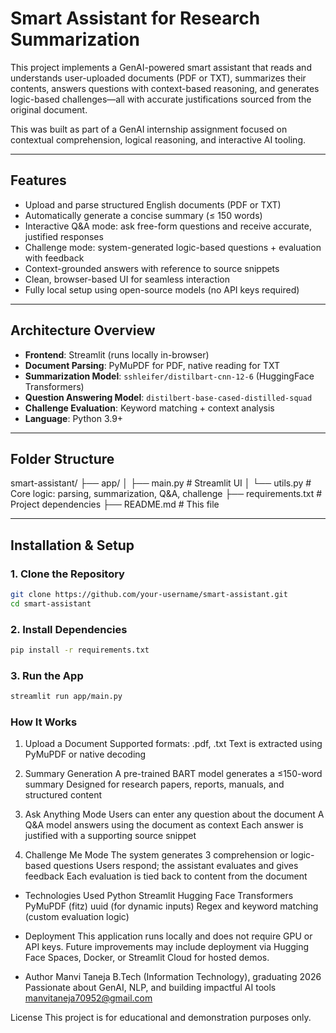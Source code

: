 # Smart Assistant for Research Summarization

This project implements a GenAI-powered smart assistant that reads and understands user-uploaded documents (PDF or TXT), summarizes their contents, answers questions with context-based reasoning, and generates logic-based challenges—all with accurate justifications sourced from the original document.

This was built as part of a GenAI internship assignment focused on contextual comprehension, logical reasoning, and interactive AI tooling.

---

## Features

- Upload and parse structured English documents (PDF or TXT)
- Automatically generate a concise summary (≤ 150 words)
- Interactive Q&A mode: ask free-form questions and receive accurate, justified responses
- Challenge mode: system-generated logic-based questions + evaluation with feedback
- Context-grounded answers with reference to source snippets
- Clean, browser-based UI for seamless interaction
- Fully local setup using open-source models (no API keys required)

---

## Architecture Overview

- **Frontend**: Streamlit (runs locally in-browser)
- **Document Parsing**: PyMuPDF for PDF, native reading for TXT
- **Summarization Model**: `sshleifer/distilbart-cnn-12-6` (HuggingFace Transformers)
- **Question Answering Model**: `distilbert-base-cased-distilled-squad`
- **Challenge Evaluation**: Keyword matching + context analysis
- **Language**: Python 3.9+

---

## Folder Structure
smart-assistant/
├── app/
│ ├── main.py # Streamlit UI
│ └── utils.py # Core logic: parsing, summarization, Q&A, challenge
├── requirements.txt # Project dependencies
├── README.md # This file



---

## Installation & Setup

### 1. Clone the Repository

```bash
git clone https://github.com/your-username/smart-assistant.git
cd smart-assistant
```

### 2. Install Dependencies
```bash
pip install -r requirements.txt
```

### 3. Run the App
```bash
streamlit run app/main.py
```
### How It Works
1. Upload a Document
Supported formats: .pdf, .txt
Text is extracted using PyMuPDF or native decoding

2. Summary Generation
A pre-trained BART model generates a ≤150-word summary
Designed for research papers, reports, manuals, and structured content

3. Ask Anything Mode
Users can enter any question about the document
A Q&A model answers using the document as context
Each answer is justified with a supporting source snippet

4. Challenge Me Mode
The system generates 3 comprehension or logic-based questions
Users respond; the assistant evaluates and gives feedback
Each evaluation is tied back to content from the document

- Technologies Used
Python
Streamlit
Hugging Face Transformers
PyMuPDF (fitz)
uuid (for dynamic inputs)
Regex and keyword matching (custom evaluation logic)

- Deployment
This application runs locally and does not require GPU or API keys.
Future improvements may include deployment via Hugging Face Spaces, Docker, or Streamlit Cloud for hosted demos.

- Author
Manvi Taneja
B.Tech (Information Technology), graduating 2026
Passionate about GenAI, NLP, and building impactful AI tools
manvitaneja70952@gmail.com

License
This project is for educational and demonstration purposes only.









